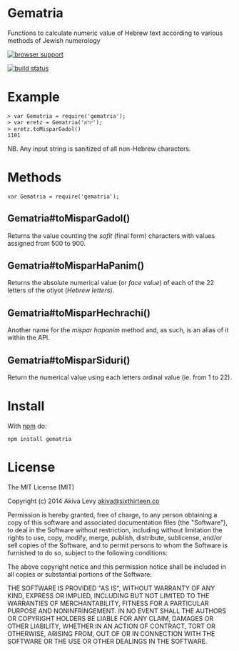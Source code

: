 # Gematria

Functions to calculate numeric value of Hebrew text according to various
methods of Jewish numerology

[![browser support](http://ci.testling.com/akiva/gematria.js.png)](http://ci.testling.com/akiva/gematria.js)

[![build
status](https://secure.travis-ci.org/akiva/gematria.js.png)](http://travis-ci.org/akiva/gematria.js)

# Example

    > var Gematria = require('gematria');
    > var eretz = Gematria('ץרא');
    > eretz.toMisparGadol()
    1101

NB. Any input string is sanitized of all non-Hebrew characters.

# Methods

    var Gematria = require('gematria');

## Gematria#toMisparGadol()

Returns the value counting the _sofit_ (final form) characters with 
values assigned from 500 to 900.

## Gematria#toMisparHaPanim()

Returns the absolute numerical value (or _face value_) of each of the 22
letters of the otiyot (_Hebrew letters_).

## Gematria#toMisparHechrachi() 

Another name for the _mispar hapanim_ method and, as such, is an alias of
it within the API.

## Gematria#toMisparSiduri()

Return the numerical value using each letters ordinal value (ie. from 1
to 22).

# Install

With [npm](http://npmjs.org) do:

```
npm install gematria
```

# License

The MIT License (MIT)

Copyright (c) 2014 Akiva Levy <akiva@sixthirteen.co>

Permission is hereby granted, free of charge, to any person obtaining a
copy of this software and associated documentation files (the "Software"),
to deal in the Software without restriction, including without limitation
the rights to use, copy, modify, merge, publish, distribute, sublicense,
and/or sell copies of the Software, and to permit persons to whom the
Software is furnished to do so, subject to the following conditions:

The above copyright notice and this permission notice shall be included
in all copies or substantial portions of the Software.

THE SOFTWARE IS PROVIDED "AS IS", WITHOUT WARRANTY OF ANY KIND, EXPRESS
OR IMPLIED, INCLUDING BUT NOT LIMITED TO THE WARRANTIES OF
MERCHANTABILITY, FITNESS FOR A PARTICULAR PURPOSE AND NONINFRINGEMENT. IN
NO EVENT SHALL THE AUTHORS OR COPYRIGHT HOLDERS BE LIABLE FOR ANY CLAIM,
DAMAGES OR OTHER LIABILITY, WHETHER IN AN ACTION OF CONTRACT, TORT OR
OTHERWISE, ARISING FROM, OUT OF OR IN CONNECTION WITH THE SOFTWARE OR THE
USE OR OTHER DEALINGS IN THE SOFTWARE.
